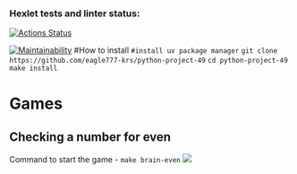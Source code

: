 ### Hexlet tests and linter status:
[![Actions Status](https://github.com/eagle777-krs/python-project-49/actions/workflows/hexlet-check.yml/badge.svg)](https://github.com/eagle777-krs/python-project-49/actions)

[![Maintainability](https://api.codeclimate.com/v1/badges/522aebdeeee79bb26479/maintainability)](https://codeclimate.com/github/eagle777-krs/python-project-/maintainability)
#How to install
`#install uv package manager`
`git clone https://github.com/eagle777-krs/python-project-49`
`cd python-project-49`
`make install`
# Games

## Checking a number for even
Command to start the game - `make brain-even`
<a href="https://asciinema.org/a/697925" target="_blank"><img src="https://asciinema.org/a/697925.svg" /></a>
